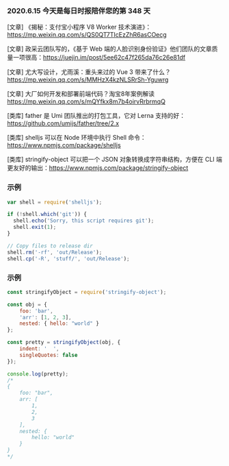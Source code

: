 ### 2020.6.15 今天是每日时报陪伴您的第 348 天

[文章] 《揭秘：支付宝小程序 V8 Worker 技术演进》：<https://mp.weixin.qq.com/s/QS0QT7TIcEzZhR6asCOecg>

[文章] 政采云团队写的，《基于 Web 端的人脸识别身份验证》他们团队的文章质量一项很高：<https://juejin.im/post/5ee62c47f265da76c26e81df>

[文章] 尤大写设计，尤雨溪：重头来过的 Vue 3 带来了什么？<https://mp.weixin.qq.com/s/MMHzX4kzNLSRrSh-Yguwrg>

[文章] 大厂如何开发和部署前端代码？淘宝8年案例解读 <https://mp.weixin.qq.com/s/mQYfkx8m7b4oirvRrbrmqQ>

[类库] father 是 Umi 团队推出的打包工具，它对 Lerna 支持的好：<https://github.com/umijs/father/tree/2.x>

[类库] shelljs 可以在 Node 环境中执行 Shell 命令：<https://www.npmjs.com/package/shelljs>

[类库] stringify-object 可以把一个 JSON 对象转换成字符串结构，方便在 CLI 端更友好的输出：<https://www.npmjs.com/package/stringify-object>

### 示例

```js
var shell = require('shelljs');

if (!shell.which('git')) {
  shell.echo('Sorry, this script requires git');
  shell.exit(1);
}

// Copy files to release dir
shell.rm('-rf', 'out/Release');
shell.cp('-R', 'stuff/', 'out/Release');
```

### 示例

```js
const stringifyObject = require('stringify-object');

const obj = {
    foo: 'bar',
    'arr': [1, 2, 3],
    nested: { hello: "world" }
};

const pretty = stringifyObject(obj, {
    indent: '  ',
    singleQuotes: false
});

console.log(pretty);
/*
{
    foo: "bar",
    arr: [
        1,
        2,
        3
    ],
    nested: {
        hello: "world"
    }
}
*/
```
